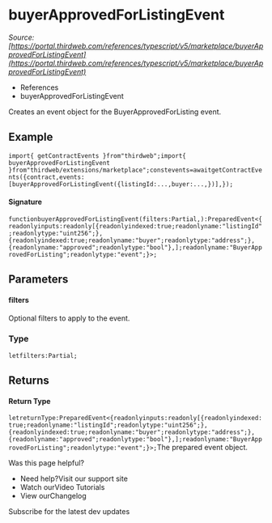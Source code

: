 # buyerApprovedForListingEvent

*Source: [https://portal.thirdweb.com/references/typescript/v5/marketplace/buyerApprovedForListingEvent](https://portal.thirdweb.com/references/typescript/v5/marketplace/buyerApprovedForListingEvent)*

* References
* buyerApprovedForListingEvent

Creates an event object for the BuyerApprovedForListing event.

## Example

`import{ getContractEvents }from"thirdweb";import{ buyerApprovedForListingEvent }from"thirdweb/extensions/marketplace";constevents=awaitgetContractEvents({contract,events: [buyerApprovedForListingEvent({listingId:...,buyer:...,})],});`
#### Signature

`functionbuyerApprovedForListingEvent(filters:Partial,):PreparedEvent<{readonlyinputs:readonly[{readonlyindexed:true;readonlyname:"listingId";readonlytype:"uint256";},{readonlyindexed:true;readonlyname:"buyer";readonlytype:"address";},{readonlyname:"approved";readonlytype:"bool"},];readonlyname:"BuyerApprovedForListing";readonlytype:"event";}>;`
## Parameters

#### filters

Optional filters to apply to the event.

### Type

`letfilters:Partial;`
## Returns

#### Return Type

`letreturnType:PreparedEvent<{readonlyinputs:readonly[{readonlyindexed:true;readonlyname:"listingId";readonlytype:"uint256";},{readonlyindexed:true;readonlyname:"buyer";readonlytype:"address";},{readonlyname:"approved";readonlytype:"bool"},];readonlyname:"BuyerApprovedForListing";readonlytype:"event";}>;`The prepared event object.

Was this page helpful?

* Need help?Visit our support site
* Watch ourVideo Tutorials
* View ourChangelog

Subscribe for the latest dev updates

